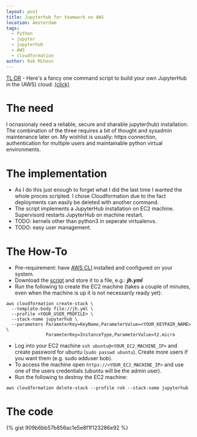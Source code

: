 ```yaml
---
layout: post
title: Jupyterhub for teamwork on AWS
location: Amsterdam
tags:
  - Python
  - jupyter
  - jupyterhub
  - AWS
  - cloudformation
author: Rok Mihevc
---
```

[TL;DR](http://knowyourmeme.com/memes/tldr) - Here's a fancy one command script to build your own JupyterHub in the (AWS) cloud: [(click)](https://gist.github.com/rok/909b6bb57b856ac1e5e8f1f123286e92)

# The need

I ocnasionaly need a reliable, secure and sharable jupyter(hub) installation. The combination of the three requires a bit of thought and sysadmin maintenance later on. My wishlist is usually: https connection, authentication for multiple users and maintainable python virtual environments.

# The implementation

* As I do this just enough to forget what I did the last time I wanted the whole proces scripted. I chose Cloudformation due to the fact deployments can easily be deleted with another command.
* The script implements a JupyterHub installation on EC2 machine. Supervisord restarts JupyterHub on machine restart.
* TODO: kernels other than python3 in seperate virtualenvs.
* TODO: easy user management.

# The How-To

* Pre-requirement: have [AWS CLI](https://aws.amazon.com/cli/) installed and configured on your system.
* Download the [script](https://gist.github.com/rok/909b6bb57b856ac1e5e8f1f123286e92) and store it to a file, e.g.: ___jh.yml___
* Run the following to create the EC2 machine (takes a couple of minutes, even when the machine is up it is not necessarily ready yet):
```
aws cloudformation create-stack \
  --template-body file://jh.yml \
  --profile <YOUR_USER_PROFILE> \
  --stack-name jupyterhub \
  --parameters ParameterKey=KeyName,ParameterValue=<YOUR_KEYPAIR_NAME> \
               ParameterKey=InstanceType,ParameterValue=t2.micro
```
* Log into your EC2 machine ```ssh ubuntu@<YOUR_EC2_MACHINE_IP>``` and create password for ubuntu (```sudo passwd ubuntu```). Create more users if you want them (e.g. sudo adduser bob).
* To access the machine open ```https://<YOUR_EC2_MACHINE_IP>``` and use one of the users credentials (ubuntu will be the admin user).
* Run the following to destroy the EC2 machine:
```
aws cloudformation delete-stack --profile rok --stack-name jupyterhub
```

# The code
{% gist 909b6bb57b856ac1e5e8f1f123286e92 %}